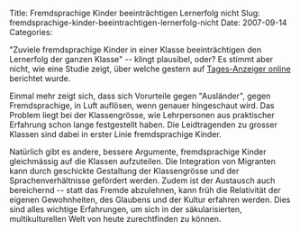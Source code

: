 Title: Fremdsprachige Kinder beeinträchtigen Lernerfolg nicht
Slug: fremdsprachige-kinder-beeintrachtigen-lernerfolg-nicht
Date: 2007-09-14
Categories:

"Zuviele fremdsprachige Kinder in einer Klasse beeinträchtigen den Lernerfolg der ganzen Klasse" -- klingt plausibel, oder? Es stimmt aber nicht, wie eine Studie zeigt, über welche gestern auf [Tages-Anzeiger online](http://www.tagi.ch/dyn/news/schweiz/790706.html) berichtet wurde.

Einmal mehr zeigt sich, dass sich Vorurteile gegen "Ausländer", gegen Fremdsprachige, in Luft auflösen, wenn genauer hingeschaut wird. Das Problem liegt bei der Klassengrösse, wie Lehrpersonen aus praktischer Erfahrung schon lange festgestellt haben. Die Leidtragenden zu grosser Klassen sind dabei in erster Linie fremdsprachige Kinder.

Natürlich gibt es andere, bessere Argumente, fremdsprachige Kinder gleichmässig auf die Klassen aufzuteilen. Die Integration von Migranten kann durch geschickte Gestaltung der Klassengrösse und der Sprachenverhältnisse gefördert werden. Zudem ist der Austausch auch bereichernd -- statt das Fremde abzulehnen, kann früh die Relativität der eigenen Gewohnheiten, des Glaubens und der Kultur erfahren werden. Dies sind alles wichtige Erfahrungen, um sich in der säkularisierten, multikulturellen Welt von heute zurechtfinden zu können.
